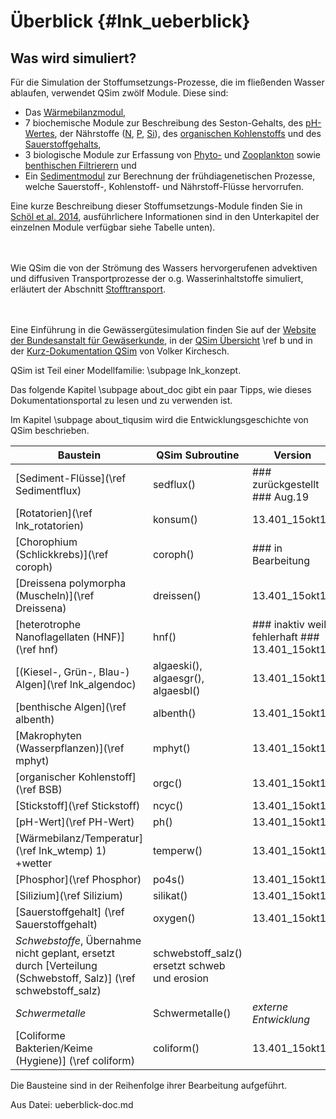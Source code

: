 Überblick {#lnk_ueberblick}
==========


Was wird simuliert? 
-------------------

<!-- In der Liste könnte man auch auf die Subpages verlinken 
und die Subpages entsprechend anordnen...-->
Für die Simulation der Stoffumsetzungs-Prozesse, die im fließenden Wasser 
ablaufen, verwendet QSim zwölf Module. Diese sind: 
- Das [Wärmebilanzmodul](#lnk_wtemp),
- 7 biochemische Module zur Beschreibung des Seston-Gehalts, des [pH-Wertes](#PH-Wert), 
der Nährstoffe ([N](#Stickstoff ), [P](#Phosphor), [Si](#Silizium)), des [organischen Kohlenstoffs](#BSB) und des [Sauerstoffgehalts](#Sauerstoffgehalt), 
- 3 biologische Module zur Erfassung von [Phyto-](#lnk_algendoc) und 
[Zooplankton](#rotatorien) sowie 
[benthischen Filtrierern](#Dreissena) und 
- Ein [Sedimentmodul](#Sedimentflux) zur Berechnung der frühdiagenetischen 
Prozesse, welche Sauerstoff-, Kohlenstoff- und Nährstoff-Flüsse 
hervorrufen.

Eine kurze Beschreibung dieser Stoffumsetzungs-Module finden Sie in 
<a href="http://bibliothek.bafg.de/webopac/index.asp?detsuche_systematik=online+492" target="_blank">Schöl et al. 2014</a>, 
ausführlichere Informationen sind in den Unterkapitel der einzelnen Module verfügbar siehe Tabelle unten).

<br/><br/>
Wie QSim die von der Strömung des Wassers hervorgerufenen advektiven 
und diffusiven Transportprozesse der o.g. Wasserinhaltstoffe simuliert, 
erläutert der Abschnitt [Stofftransport](#Stofftransport).

<br/><br/>
Eine Einführung in die Gewässergütesimulation finden Sie auf der 
<a href="http://www.bafg.de/DE/08_Ref/U2/01_mikrobiologie/QSIM/qsim_node.html"  target="_blank">
Website der Bundesanstalt für Gewäserkunde</a>, in der 
<a href="http://bibliothek.bafg.de/webopac/index.asp?detsuche_systematik=online+321" target="_blank"> 
QSim Übersicht</a> \ref b und in der 
<a href="./pdf/kurzdoku13_1ber.pdf" target="_blank"> Kurz-Dokumentation 
QSim</a> von Volker Kirchesch.

QSim ist Teil einer Modellfamilie: \subpage lnk_konzept.

Das folgende Kapitel \subpage about_doc gibt ein paar Tipps, wie 
dieses Dokumentationsportal zu lesen und zu verwenden ist.

Im Kapitel \subpage about_tiqusim wird die Entwicklungsgeschichte 
von QSim beschrieben.


| Baustein | QSim Subroutine | Version | 
|----------|-----------------|---------|
| [Sediment-Flüsse](\ref Sedimentflux) | sedflux() |  ### zurückgestellt ### Aug.19 | 
| [Rotatorien](\ref lnk_rotatorien)  | konsum()  | 13.401_15okt18       | 
| [Chorophium (Schlickkrebs)](\ref coroph)       | coroph()  |  ### in Bearbeitung  | 
| [Dreissena polymorpha (Muscheln)](\ref Dreissena)    |   dreissen() |   13.401_15okt18  | 
| [heterotrophe Nanoflagellaten (HNF)](\ref hnf)   |   hnf()	 |   ### inaktiv weil fehlerhaft ### 13.401_15okt18  |
| [(Kiesel-, Grün-, Blau-) Algen](\ref lnk_algendoc) |  algaeski(), algaesgr(), algaesbl()  | 13.401_15okt18  | 
| [benthische Algen](\ref albenth)  |  albenth()	|  13.401_15okt18 |
| [Makrophyten (Wasserpflanzen)](\ref mphyt)  |  mphyt()	|  13.401_15okt18 |
| [organischer Kohlenstoff](\ref BSB)	      |  orgc()	    |  13.401_15okt18 | 
| [Stickstoff](\ref Stickstoff) |  ncyc()	    |  13.401_15okt18 | 
| [pH-Wert](\ref PH-Wert)	  |  ph()	    |  13.401_15okt18 | 
| [Wärmebilanz/Temperatur](\ref lnk_wtemp) 1) +wetter |  temperw() |  13.401_15okt18 | 
| [Phosphor](\ref Phosphor) | po4s()      |  13.401_15okt18 | 
| [Silizium](\ref Silizium) |  silikat()  |  13.401_15okt18 | 
| [Sauerstoffgehalt] (\ref Sauerstoffgehalt) | oxygen() | 13.401_15okt18  | 
| *Schwebstoffe*, Übernahme nicht geplant, ersetzt durch [Verteilung (Schwebstoff, Salz)] (\ref schwebstoff_salz) |  schwebstoff_salz() ersetzt schweb und erosion  |  |
| *Schwermetalle* 	 |  Schwermetalle() |  *externe Entwicklung*  | 
| [Coliforme Bakterien/Keime (Hygiene)] (\ref coliform) |  coliform()      |  13.401_15okt18 |

Die Bausteine sind in der Reihenfolge ihrer Bearbeitung aufgeführt.


Aus Datei: ueberblick-doc.md


